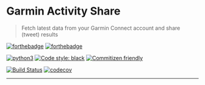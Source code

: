 # Garmin Activity Share

> Fetch latest data from your Garmin Connect account and share (tweet) results

[![forthebadge](https://forthebadge.com/images/badges/built-by-developers.svg)](https://forthebadge.com)
[![forthebadge](https://forthebadge.com/images/badges/made-with-python.svg)](https://forthebadge.com)

[![python3](https://img.shields.io/badge/python-3.8%20%7C%203.9%20%7C%203.10%20%7C%203.11-brightgreen.svg)](https://python3statement.org/#sections50-why)
[![Code style: black](https://img.shields.io/badge/code%20style-black-000000.svg)](https://github.com/psf/black)
[![Commitizen friendly](https://img.shields.io/badge/commitizen-friendly-brightgreen.svg)](http://commitizen.github.io/cz-cli/)

[![Build Status](https://github.com/engineervix/garmin-activity-share/actions/workflows/main.yml/badge.svg)](https://github.com/engineervix/garmin-activity-share/actions/workflows/main.yml)
[![codecov](https://codecov.io/gh/engineervix/garmin-activity-share/branch/main/graph/badge.svg)](https://codecov.io/gh/engineervix/garmin-activity-share)

<!-- START doctoc generated TOC please keep comment here to allow auto update -->
<!-- DON'T EDIT THIS SECTION, INSTEAD RE-RUN doctoc TO UPDATE -->

<!-- **Contents** _generated with [DocToc](https://github.com/thlorenz/doctoc)_ -->

<!-- END doctoc generated TOC please keep comment here to allow auto update -->

---
